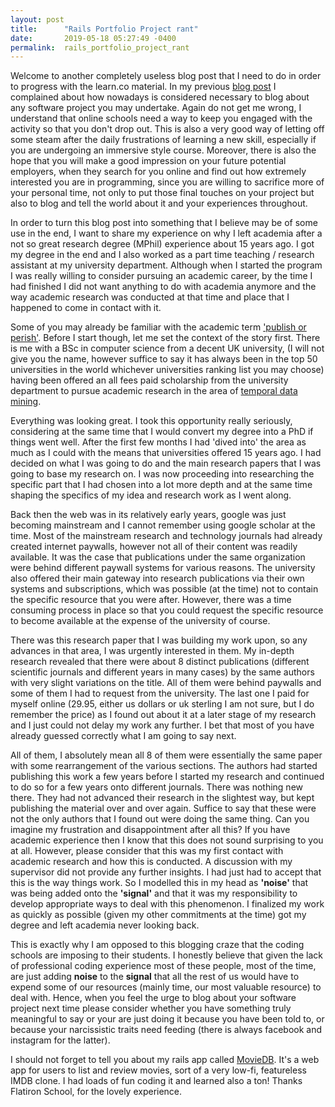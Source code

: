 ```yaml
---
layout: post
title:      "Rails Portfolio Project rant"
date:       2019-05-18 05:27:49 -0400
permalink:  rails_portfolio_project_rant
---
```



Welcome to another completely useless blog post that I need to do in order to progress with the learn.co material. In my previous [blog post](https://kpediad.github.io/my_sinatra_based_project) I complained about how nowadays is considered necessary to blog about any software project you may undertake. Again do not get me wrong, I understand that online schools need a way to keep you engaged with the activity so that you don't drop out. This is also a very good way of letting off some steam after the daily frustrations of learning a new skill, especially if you are undergoing an immersive style course. Moreover, there is also the hope that you will make a good impression on your future potential employers, when they search for you online and find out how extremely interested you are in programming, since you are willing to sacrifice more of your personal time, not only to put those final touches on your project but also to blog and tell the world about it and your experiences throughout.

In order to turn this blog post  into something that I believe may be of some use in the end, I want to share my experience on why I left academia after a not so great research degree (MPhil) experience about 15 years ago. I got my degree in the end and I also worked as a part time teaching / research assistant at my university department. Although when I started the program I was really willing to consider pursuing an academic career, by the time I had finished I did not want anything to do with academia anymore and the way academic research was conducted at that time and place that I happened to come in contact with it.

Some of you may already be familiar with the academic term ['publish or perish'](https://en.wikipedia.org/wiki/Publish_or_perish). Before I start though, let me set the context of the story first. There is me with a BSc in computer science from a decent UK university, (I will not give you the name, however suffice to say it has always been in the top 50 universities in the world whichever universities ranking list you may choose) having been offered an all fees paid scholarship from the university department to pursue academic research in the area of [temporal data mining](https://www.sciencedirect.com/topics/computer-science/temporal-data-mining). 

Everything was looking great. I took this opportunity really seriously, considering at the same time that I would convert my degree into a PhD if things went well. After the first few months I had 'dived into' the area as much as I could with the means that universities offered 15 years ago. I had decided on what I was going to do and the main research papers that I was going to base my research on. I was now proceeding into researching the specific part that I had chosen into a lot more depth and at the same time shaping the specifics of my idea and research work as I went along.

Back then the web was in its relatively early years, google was just becoming mainstream and I cannot remember using google scholar at the time. Most of the mainstream research and technology journals had already created internet paywalls, however not all of their content was readily available. It was the case that publications under the same organization were behind different paywall systems for various reasons. The university also offered their main gateway into research publications via their own systems and subscriptions, which was possible (at the time) not to contain the specific resource that you were after. However, there was a time consuming process in place so that you could request the specific resource to become available at the expense of the university of course.

There was this research paper that I was building my work upon, so any advances in that area, I was urgently interested in them. My in-depth research revealed that there were about 8 distinct publications (different scientific journals and different years in many cases) by the same authors with very slight variations on the title. All of them were behind paywalls and some of them I had to request from the university. The last one I paid for myself online (29.95, either us dollars or uk sterling I am not sure, but I do remember the price) as I found out about it at a later stage of my research and I just could not delay my work any further. I bet that most of you have already guessed correctly what I am going to say next.

All of them, I absolutely mean all 8 of them were essentially the same paper with some rearrangement of the various sections. The authors had started publishing this work a few years before I started my research and continued to do so for a few years onto different journals. There was nothing new there. They had not advanced their research in the slightest way, but kept publishing the material over and over again. Suffice to say that these were not the only authors that I found out were doing the same thing. Can you imagine my frustration and disappointment after all this? If you have academic experience then I know that this does not sound surprising to you at all. However, please consider that this was my first contact with academic research and how this is conducted. A discussion with my supervisor did not provide any further insights. I had just had to accept that this is the way things work. So I modelled this in my head as **'noise'** that was being added onto the **'signal'** and that it was my responsibility to develop appropriate ways to deal with this phenomenon. I finalized my work as quickly as possible (given my other commitments at the time) got my degree and left academia never looking back.

This is exactly why I am opposed to this blogging craze that the coding schools are imposing to their students. I honestly believe that given the lack of professional coding experience most of these people, most of the time, are just adding **noise** to the **signal** that all the rest of us would have to expend some of our resources (mainly time, our most valuable resource) to deal with. Hence, when you feel the urge to blog about your software project next time please consider whether you have something truly meaningful to say or your are just doing it because you have been told to, or because your narcissistic traits need feeding (there is always facebook and instagram for the latter).

I should not forget to tell you about my rails app called [MovieDB](https://github.com/kpediad/MovieDB). It's a web app for users to list and review movies, sort of a very low-fi, featureless IMDB clone. I had loads of fun coding it and learned also a ton! Thanks Flatiron School, for the lovely experience.
